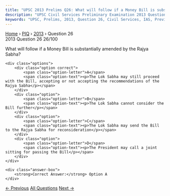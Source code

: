 ```yaml
---
title: "UPSC 2013 Prelims Q26: What will follow if a Money Bill is substantially amended by..."
description: "UPSC Civil Services Preliminary Examination 2013 Question 26 with options and answer"
keywords: "UPSC, Prelims, 2013, Question 26, Civil Services, IAS, Previous Year Questions"
---
```


<nav class="breadcrumb">
    <a href="../../">Home</a>
    <span>›</span>
    <a href="../">PIQ</a>
    <span>›</span>
    <a href="./">2013</a>
    <span>›</span>
    <span>Question 26</span>
</nav>

<div class="question-header">
    <div class="question-meta">
        <span class="year-badge">2013</span>
        <span class="question-number">Question 26</span>
        <span class="progress">26/100</span>
    </div>
    <div class="progress-bar">
        <div class="progress-fill" style="width: 26.0%"></div>
    </div>
</div>

<div class="question-content">
    <div class="question-text">
        <p>What will follow if a Money Bill is substantially amended by the Rajya Sabha?</p>
    </div>
    
    <div class="options">
        <div class="option correct">
            <span class="option-letter">A</span>
            <span class="option-text"><p>The Lok Sabha may still proceed with the Bill, accepting or not accepting the recommendations of the Rajya Sabha</p></span>
        </div>
        <div class="option">
            <span class="option-letter">B</span>
            <span class="option-text"><p>The Lok Sabha cannot consider the Bill further</p></span>
        </div>
        <div class="option">
            <span class="option-letter">C</span>
            <span class="option-text"><p>The Lok Sabha may send the Bill to the Rajya Sabha for reconsideration</p></span>
        </div>
        <div class="option">
            <span class="option-letter">D</span>
            <span class="option-text"><p>The President may call a joint sitting for passing the Bill</p></span>
        </div>
    </div>

    <div class="answer-box">
        <strong>Correct Answer:</strong> Option A
    </div>
</div>

<div class="question-nav">
    <a href="../q025-consider-the-following-minerals-1-calcium-2-iron-3/" class="nav-btn prev">← Previous</a>
    <a href="../" class="nav-btn center">All Questions</a>
    <a href="../q027-which-one-of-the-following-statements-is-correct/" class="nav-btn next">Next →</a>
</div>
